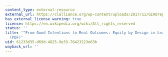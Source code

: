 ```yaml
---
content_type: external-resource
external_url: https://clalliance.org/wp-content/uploads/2017/11/GIROreport_1031.pdf
has_external_license_warning: true
license: https://en.wikipedia.org/wiki/All_rights_reserved
status: ''
title: '"From Good Intentions to Real Outcomes: Equity by Design in Learning Technologies"
  (PDF)'
uid: 61233d35-d69d-4825-9e33-78423223e63b
wayback_url: ''
---
```

